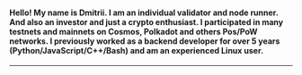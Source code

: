 <h4>Hello! My name is Dmitrii. I am an individual validator and node runner. And also an investor and just a crypto enthusiast. I participated in many testnets and mainnets on Cosmos, Polkadot and others Pos/PoW networks. I previously worked as a backend developer for over 5 years (Python/JavaScript/C++/Bash) and am an experienced Linux user.
</h4>
<hr>
